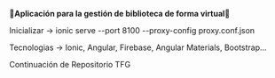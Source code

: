 🔱<b>Aplicación para la gestión de biblioteca de forma virtual</b>🔱

Inicializar -> ionic serve --port 8100 --proxy-config proxy.conf.json 

Tecnologias -> Ionic, Angular, Firebase, Angular Materials, Bootstrap...

Continuación de Repositorio TFG
